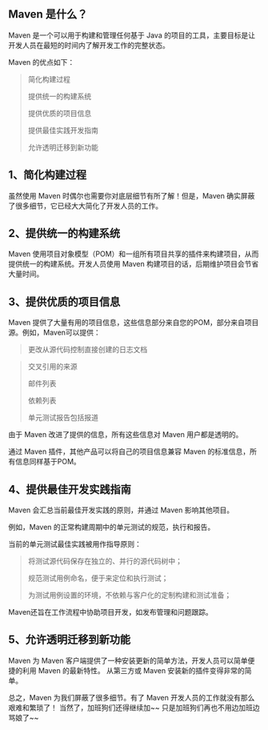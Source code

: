 ## Maven 是什么？

Maven 是一个可以用于构建和管理任何基于 Java 的项目的工具，主要目标是让开发人员在最短的时间内了解开发工作的完整状态。

Maven 的优点如下：

>简化构建过程
>
>提供统一的构建系统
>
>提供优质的项目信息
>
>提供最佳实践开发指南
>
>允许透明迁移到新功能
<!--more-->
## 1、简化构建过程

虽然使用 Maven 时偶尔也需要你对底层细节有所了解！但是，Maven 确实屏蔽了很多细节，它已经大大简化了开发人员的工作。

## 2、提供统一的构建系统

Maven 使用项目对象模型（POM）和一组所有项目共享的插件来构建项目，从而提供统一的构建系统。开发人员使用 Maven 构建项目的话，后期维护项目会节省大量时间。

## 3、提供优质的项目信息

Maven 提供了大量有用的项目信息，这些信息部分来自您的POM，部分来自项目源。例如，Maven可以提供：

>更改从源代码控制直接创建的日志文档

>交叉引用的来源
>
>邮件列表
>
>依赖列表
>
>单元测试报告包括报道

由于 Maven 改进了提供的信息，所有这些信息对 Maven 用户都是透明的。

通过 Maven 插件，其他产品可以将自己的项目信息兼容 Maven 的标准信息，所有信息同样基于POM。

## 4、提供最佳开发实践指南

Maven 会汇总当前最佳开发实践的原则，并通过 Maven 影响其他项目。

例如，Maven 的正常构建周期中的单元测试的规范，执行和报告。

当前的单元测试最佳实践被用作指导原则：

>将测试源代码保存在独立的、并行的源代码树中；
>
>规范测试用例命名，便于来定位和执行测试；
>
>为测试用例设置的环境，不依赖与客户化的定制构建和测试准备；

Maven还旨在工作流程中协助项目开发，如发布管理和问题跟踪。

## 5、允许透明迁移到新功能

Maven 为 Maven 客户端提供了一种安装更新的简单方法，开发人员可以简单便捷的利用 Maven 的最新特性。
从第三方或 Maven 安装新的插件变得非常的简单。


总之，Maven 为我们屏蔽了很多细节。有了 Maven 开发人员的工作就没有那么艰难和繁琐了！
当然了，加班狗们还得继续加~~ 只是加班狗们再也不用边加班边骂娘了~~
